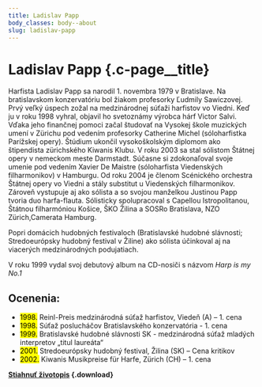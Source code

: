 ```yaml
---
title: Ladislav Papp
body_classes: body--about
slug: ladislav-papp
---
```


# Ladislav Papp {.c-page__title}

Harfista Ladislav Papp sa narodil 1. novembra 1979 v Bratislave. Na
bratislavskom konzervatóriu bol žiakom profesorky Ľudmily Sawiczovej. Prvý veľký
úspech zožal na medzinárodnej súťaži harfistov vo Viedni. Keď ju v roku 1998
vyhral, objavil ho svetoznámy výrobca hárf Victor Salvi. Vďaka jeho finančnej
pomoci začal študovať na Vysokej škole muzických umení v Zürichu pod vedením
profesorky Catherine Michel (sóloharfistka Parížskej opery). Štúdium ukončil
vysokoškolským diplomom ako štipendista zürichského Kiwanis Klubu. V roku 2003
sa stal sólistom Štátnej opery v nemeckom meste Darmstadt. Súčasne si
zdokonaľoval svoje umenie pod vedením Xavier De Maistre (sóloharfista
Viedenských filharmonikov) v Hamburgu. Od roku 2004 je členom Scénického
orchestra Štátnej opery vo Viedni a stály substitut u Viedenských filharmonikov.
Zároveň vystupuje aj ako sólista a so svojou manželkou Justinou Papp tvoria duo
harfa-flauta. Sólisticky spolupracoval s Capellou Istropolitanou, Štátnou
filharmóniou Košice, ŠKO Žilina a SOSRo Bratislava, NZO Zürich,Camerata Hamburg.

Popri domácich hudobných festivaloch (Bratislavské hudobné slávnosti;
Stredoeurópsky hudobný festival v Žiline) ako sólista účinkoval aj na viacerých
medzinárodných podujatiach.

V roku 1999 vydal svoj debutový album na CD-nosiči s názvom _Harp is my No.1_

## Ocenenia:

- <mark>1998\.</mark> Reinl-Preis medzinárodná súťaž harfistov, Viedeň (A) – 1. cena
- <mark>1998\.</mark> Súťaž poslucháčov Bratislavského konzervatória - 1. cena
- <mark>1999\.</mark> Bratislavské hudobné slávnosti SK - medzinárodná súťaž mladých
interpretov „titul laureáta“
- <mark>2001\.</mark> Stredoeurópsky hudobný festival, Žilina (SK) – Cena kritikov
- <mark>2002\.</mark> Kiwanis Musikpreise für Harfe, Zürich (CH) – 1. cena

**[Stiahnuť životopis](Ladislav-Papp-cv-sk.pdf?target=_blank) {.download}**
